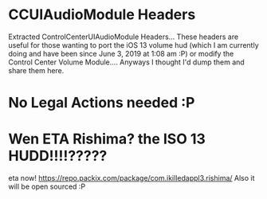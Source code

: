 # CCUIAudioModule Headers

Extracted ControlCenterUIAudioModule Headers... These headers are useful for those wanting to port the iOS 13 volume hud (which I am currently doing and have been since June 3, 2019 at 1:08 am :P)  or modify the Control Center Volume Module.... Anyways I thought I'd dump them and share them here.

# No Legal Actions needed :P


# Wen ETA Rishima? the ISO 13 HUDD!!!!?????
eta now! https://repo.packix.com/package/com.ikilledappl3.rishima/ Also it will be open sourced :P


